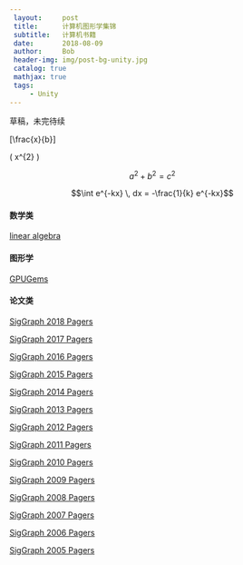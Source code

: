 ```yaml
---
 layout:     post
 title:      计算机图形学集锦
 subtitle:   计算机书籍
 date:       2018-08-09
 author:     Bob
 header-img: img/post-bg-unity.jpg
 catalog: true
 mathjax: true
 tags:
     - Unity
---
```


草稿，未完待续

\[\frac{x}{b}\]

\( x^{2} \)

$$a^2 + b^2 = c^2$$

$$\int e^{-kx} \, dx = -\frac{1}{k} e^{-kx}$$

#### 数学类

[linear algebra](http://immersivemath.com/ila/index.html)

#### 图形学

[GPUGems](https://developer.nvidia.com/gpugems/GPUGems/gpugems_pref01.html)

#### 论文类

[SigGraph 2018 Pagers](http://kesen.realtimerendering.com/sig2018.html)

[SigGraph 2017 Pagers](http://kesen.realtimerendering.com/sig2017.html)

[SigGraph 2016 Pagers](http://kesen.realtimerendering.com/sig2016.html)

[SigGraph 2015 Pagers](http://kesen.realtimerendering.com/sig2015.html)

[SigGraph 2014 Pagers](http://kesen.realtimerendering.com/sig2014.html)

[SigGraph 2013 Pagers](http://kesen.realtimerendering.com/sig2013.html)

[SigGraph 2012 Pagers](http://kesen.realtimerendering.com/sig2012.html)

[SigGraph 2011 Pagers](http://kesen.realtimerendering.com/sig2011.html)

[SigGraph 2010 Pagers](http://kesen.realtimerendering.com/sig2010.html)

[SigGraph 2009 Pagers](http://kesen.realtimerendering.com/sig2009.html)

[SigGraph 2008 Pagers](http://kesen.realtimerendering.com/sig2008.html)

[SigGraph 2007 Pagers](http://kesen.realtimerendering.com/sig2007.html)

[SigGraph 2006 Pagers](http://kesen.realtimerendering.com/sig2006.html)

[SigGraph 2005 Pagers](http://kesen.realtimerendering.com/sig2005.html)

